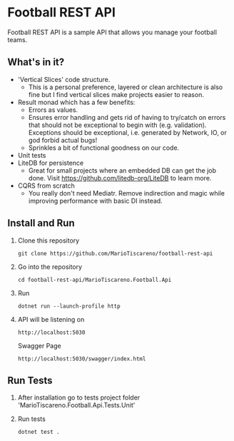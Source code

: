 # Football REST API

Football REST API is a sample API that allows you manage your football teams.

## What's in it?

- 'Vertical Slices' code structure.
	- This is a personal preference, layered or clean architecture is also fine but I find vertical slices make projects easier to reason.
- Result monad which has a few benefits:
	- Errors as values.
	- Ensures error handling and gets rid of having to try/catch on errors that should not be exceptional to begin with (e.g. validation). Exceptions should be exceptional, i.e. generated by Network, IO, or god forbid actual bugs!
	- Sprinkles a bit of functional goodness on our code.
- Unit tests
- LiteDB for persistence
	- Great for small projects where an embedded DB can get the job done. Visit https://github.com/litedb-org/LiteDB to learn more.
- CQRS from scratch
	- You really don't need Mediatr. Remove indirection and magic while improving performance with basic DI instead.

## Install and Run

1. Clone this repository

   ```
   git clone https://github.com/MarioTiscareno/football-rest-api
   ```

2. Go into the repository

   ```
   cd football-rest-api/MarioTiscareno.Football.Api
   ```

3. Run

   ```
   dotnet run --launch-profile http
   ```

4. API will be listening on

   ```
   http://localhost:5030
   ```

   Swagger Page
   ```
   http://localhost:5030/swagger/index.html
   ```

## Run Tests

1. After installation go to tests project folder 'MarioTiscareno.Football.Api.Tests.Unit'
2. Run tests

   ```
   dotnet test .
   ```